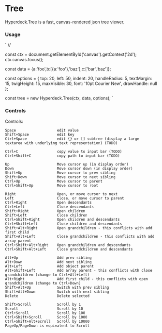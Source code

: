 
# Tree

Hyperdeck.Tree is a fast, canvas-rendered json tree viewer.

### Usage

`
// <canvas id="canvas" width="1000" height="500" tabIndex="1">

const ctx = document.getElementById('canvas').getContext('2d');
ctx.canvas.focus();

const data = {a:'foo',b:[{a:'foo'},'baz'],c:['bar','baz']};

const options = {
	top: 20,
	left: 50,
	indent: 20,
	handleRadius: 5,
	textMargin: 15,
	twigHeight: 15,
	maxVisible: 30,
	font: '10pt Courier New',
	drawHandle: null
};

const tree = new Hyperdeck.Tree(ctx, data, options);
`

### Controls

Controls:

    Space                   edit value
    Shift+Space             edit key
    Ctrl+Space              edit {} or [] subtree (display a large textarea with underlying text representation) (TODO)

    Ctrl+C                  copy value to input bar (TODO)
    Ctrl+Shift+C            copy path to input bar (TODO)

    Up                      Move cursor up (in display order)
    Down                    Move cursor down (in display order)
    Shift+Up                Move cursor to prev sibling
    Shift+Down              Move cursor to next sibling
    Ctrl+Up                 Move cursor to parent
    Ctrl+Shift+Up           Move cursor to root

    Right                   Open, or move cursor to next
    Left                    Close, or move cursor to parent
    Ctrl+Right              Open descendants
    Ctrl+Left               Close descendants
    Shift+Right             Open children
    Shift+Left              Close children
    Ctrl+Shift+Right        Open children and descendants
    Ctrl+Shift+Left         Close children and descendants
    Shift+Alt+Right         Open grandchildren - this conflicts with add first child
    Shift+Alt+Left          Close grandchildren - this conflicts with add array parent
    Ctrl+Shift+Alt+Right    Open grandchildren and descendants
    Ctrl+Shift+Alt+Left     Close grandchildren and descendants

    Alt+Up                  Add prev sibling
    Alt+Down                Add next sibling
    Alt+Left                Add object parent
    Alt+Shift+Left          Add array parent - this conflicts with close grandchildren (change to Ctrl+Alt+Left)
    Alt+Right               Add first child - this conflicts with open grandchildren (change to Ctrl+Down)
    Shift+Alt+Up            Switch with prev sibling
    Shift+Alt+Down          Switch with next sibling
    Delete                  Delete selected

    Shift+Scroll            Scroll by 1
    Scroll                  Scroll by 10
    Ctrl+Scroll             Scroll by 100
    Ctrl+Shift+Scroll       Scroll by 1000
    Ctrl+Shift+Alt+Scroll   Scroll by 10000
    PageUp/PageDown is equivalent to Scroll

